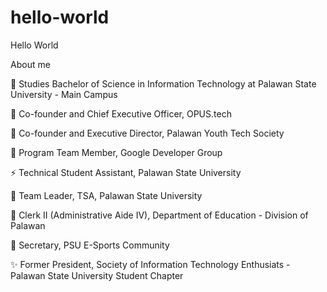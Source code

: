# hello-world
Hello World

About me

🍊 Studies Bachelor of Science in Information Technology at Palawan State University - Main Campus

🌻 Co-founder and Chief Executive Officer, OPUS.tech

🦄 Co-founder and Executive Director, Palawan Youth Tech Society

🍕 Program Team Member, Google Developer Group

⚡ Technical Student Assistant, Palawan State University

🥞 Team Leader, TSA, Palawan State University

🎀 Clerk II (Administrative Aide IV), Department of Education - Division of Palawan

🌱 Secretary, PSU E-Sports Community

✨ Former President, Society of Information Technology Enthusiats - Palawan State University Student Chapter
